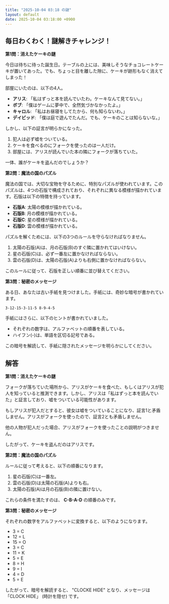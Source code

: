 ```yaml
---
title: "2025-10-04 03:18 の謎"
layout: default
date: 2025-10-04 03:18:00 +0900
---
```

## 毎日わくわく！謎解きチャレンジ！

**第1問：消えたケーキの謎**

今日は待ちに待った誕生日。テーブルの上には、美味しそうなチョコレートケーキが置いてあった。でも、ちょっと目を離した隙に、ケーキが跡形もなく消えてしまった！

部屋にいたのは、以下の4人。

*   **アリス**: 「私はずっと本を読んでいたわ。ケーキなんて見てない。」
*   **ボブ**: 「僕はゲームに夢中で、全然気づかなかったよ。」
*   **キャロル**: 「私はお昼寝をしてたから、何も知らないわ。」
*   **デイビッド**: 「僕は庭で遊んでたんだ。でも、ケーキのことは知らないな。」

しかし、以下の証言が明らかになった。

1.  犯人は必ず嘘をついている。
2.  ケーキを食べるのにフォークを使ったのは一人だけ。
3.  部屋には、アリスが読んでいた本の隣にフォークが落ちていた。

一体、誰がケーキを盗んだのでしょうか？

**第2問：魔法の国のパズル**

魔法の国では、大切な宝物を守るために、特別なパズルが使われています。このパズルは、4つの石版で構成されており、それぞれに異なる模様が描かれています。石版は以下の特徴を持っています。

*   **石版A**: 太陽の模様が描かれている。
*   **石版B**: 月の模様が描かれている。
*   **石版C**: 星の模様が描かれている。
*   **石版D**: 雲の模様が描かれている。

パズルを解くためには、以下の3つのルールを守らなければなりません。

1.  太陽の石版(A)は、月の石版(B)のすぐ隣に置かれてはいけない。
2.  星の石版(C)は、必ず一番左に置かなければならない。
3.  雲の石版(D)は、太陽の石版(A)よりも右側に置かなければならない。

このルールに従って、石版を正しい順番に並び替えてください。

**第3問：秘密のメッセージ**

ある日、あなたは古い手紙を見つけました。手紙には、奇妙な暗号が書かれています。

`3-12-15-3-11-5 8-9-4-5`

手紙にはさらに、以下のヒントが書かれていました。

*   それぞれの数字は、アルファベットの順番を表している。
*   ハイフン(-)は、単語を区切る記号である。

この暗号を解読して、手紙に隠されたメッセージを明らかにしてください。

## 解答

**第1問：消えたケーキの謎**

フォークが落ちていた場所から、アリスがケーキを食べた、もしくはアリスが犯人を知っていると推測できます。しかし、アリスは「私はずっと本を読んでいた」と証言しており、嘘をついている可能性があります。

もしアリスが犯人だとすると、彼女は嘘をついていることになり、証言1と矛盾しません。アリスがフォークを使ったので、証言2とも矛盾しません。

他の人物が犯人だった場合、アリスがフォークを使ったことの説明がつきません。

したがって、ケーキを盗んだのはアリスです。

**第2問：魔法の国のパズル**

ルールに従って考えると、以下の順番になります。

1.  星の石版(C)は一番左。
2.  雲の石版(D)は太陽の石版(A)よりも右。
3.  太陽の石版(A)は月の石版(B)の隣に置けない。

これらの条件を満たすのは、 **C-B-A-D** の順番のみです。

**第3問：秘密のメッセージ**

それぞれの数字をアルファベットに変換すると、以下のようになります。

*   3 = C
*   12 = L
*   15 = O
*   3 = C
*   11 = K
*   5 = E
*   8 = H
*   9 = I
*   4 = D
*   5 = E

したがって、暗号を解読すると、 "CLOCKE HIDE" となり、メッセージは 「CLOCK HIDE」 (時計を隠せ) です。
